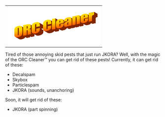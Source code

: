|        |
|--------|
| ![html sucks markdown better](https://github.com/ZwDaNk/ORCCleaner/blob/main/images/2025_07_15_0tw_Kleki.png) |

Tired of those annoying skid pests that just run JKORA? Well, with the magic of the ORC Cleaner™ you can get rid of these pests! Currently, it can get rid of these:
* Decalspam
* Skybox
* Particlespam
* JKORA (sounds, unanchoring)

Soon, it will get rid of these:

* JKORA (part spinning)
